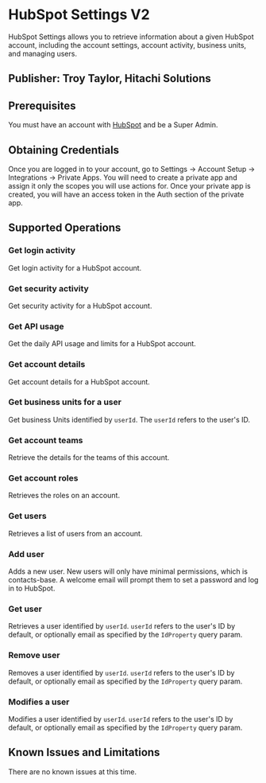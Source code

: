 # HubSpot Settings V2
HubSpot Settings allows you to retrieve information about a given HubSpot account, including the account settings, account activity, business units, and managing users.

## Publisher: Troy Taylor, Hitachi Solutions

## Prerequisites
You must have an account with [HubSpot](https://app.hubspot.com/signup-hubspot/crm) and be a Super Admin.

## Obtaining Credentials
Once you are logged in to your account, go to Settings -> Account Setup -> Integrations -> Private Apps. You will need to create a private app and assign it only the scopes you will use actions for. Once your private app is created, you will have an access token in the Auth section of the private app.

## Supported Operations
### Get login activity
Get login activity for a HubSpot account.
### Get security activity
Get security activity for a HubSpot account.
### Get API usage
Get the daily API usage and limits for a HubSpot account.
### Get account details
Get account details for a HubSpot account.
### Get business units for a user
Get business Units identified by `userId`. The `userId` refers to the user's ID.
### Get account teams
Retrieve the details for the teams of this account.
### Get account roles
Retrieves the roles on an account.
### Get users
Retrieves a list of users from an account.
### Add user
Adds a new user. New users will only have minimal permissions, which is contacts-base. A welcome email will prompt them to set a password and log in to HubSpot.
### Get user
Retrieves a user identified by `userId`. `userId` refers to the user's ID by default, or optionally email as specified by the `IdProperty` query param.
### Remove user
Removes a user identified by `userId`. `userId` refers to the user's ID by default, or optionally email as specified by the `IdProperty` query param.
### Modifies a user
Modifies a user identified by `userId`. `userId` refers to the user's ID by default, or optionally email as specified by the `IdProperty` query param.

## Known Issues and Limitations
There are no known issues at this time.
